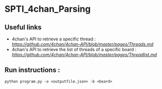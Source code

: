 # SPTI_4chan_Parsing

## Useful links

* 4chan's API to retrieve a specific thread : *https://github.com/4chan/4chan-API/blob/master/pages/Threads.md*
* 4chan's API to retrieve the list of threads of a specific board : *https://github.com/4chan/4chan-API/blob/master/pages/Threadlist.md*

## Run instructions :

```
python program.py -o <outputfile.json> -b <board>
```
